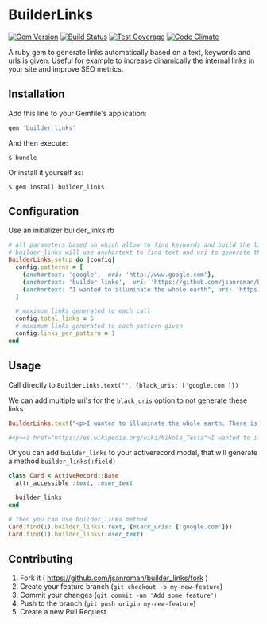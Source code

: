 # BuilderLinks 

[![Gem Version](https://badge.fury.io/rb/builder_links.svg)](https://badge.fury.io/rb/builder_links)
[![Build Status](https://travis-ci.org/jsanroman/builder_links.svg)](https://travis-ci.org/jsanroman/builder_links) 
[![Test Coverage](https://codeclimate.com/github/jsanroman/builder_links/badges/coverage.svg)](https://codeclimate.com/github/jsanroman/builder_links/coverage)
[![Code Climate](https://codeclimate.com/github/jsanroman/builder_links/badges/gpa.svg)](https://codeclimate.com/github/jsanroman/builder_links)


A ruby gem to generate links automatically based on a text, keywords and urls is given. Useful for example to increase dinamically the internal links in your site and improve SEO metrics.


## Installation

Add this line to your Gemfile's application:

```ruby
gem 'builder_links'
```

And then execute:

    $ bundle

Or install it yourself as:

    $ gem install builder_links

## Configuration
Use an initializer builder_links.rb

```ruby
# all parameters based on which allow to find keywords and build the links
# builder_links will use anchortext to find text and uri to generate the link
BuilderLinks.setup do |config|
  config.patterns = [
    {anchortext: 'google',  uri: 'http://www.google.com'},
    {anchortext: 'builder links',  uri: 'https://github.com/jsanroman/builder_links'},
    {anchortext: "I wanted to illuminate the whole earth", uri: 'https://es.wikipedia.org/wiki/Nikola_Tesla'},
  ]

  # maximum links generated to each call
  config.total_links = 5
  # maximum links generated to each pattern given
  config.links_per_pattern = 1
end
```

## Usage
Call directly to `BuilderLinks.text("", {black_uris: ['google.com']})`

We can add multiple uri's for the `black_uris` option to not generate these links
```ruby
BuilderLinks.text("<p>I wanted to illuminate the whole earth. There is enough electricity to become a second sun.</p>")
```
```ruby
#<p><a href="https://es.wikipedia.org/wiki/Nikola_Tesla">I wanted to illuminate the whole earth</a>. There is enough electricity to become a second sun.</p>
```

Or you can add `builder_links` to your activerecord model, that will generate a method `builder_links(:field)`
```ruby
class Card < ActiveRecord::Base
  attr_accessible :text, :user_text

  builder_links
end

# Then you can use builder_links method
Card.find(1).builder_links(:text, {black_uris: ['google.com']})
Card.find(1).builder_links(:user_text)
```

## Contributing

1. Fork it ( https://github.com/jsanroman/builder_links/fork )
2. Create your feature branch (`git checkout -b my-new-feature`)
3. Commit your changes (`git commit -am 'Add some feature'`)
4. Push to the branch (`git push origin my-new-feature`)
5. Create a new Pull Request
